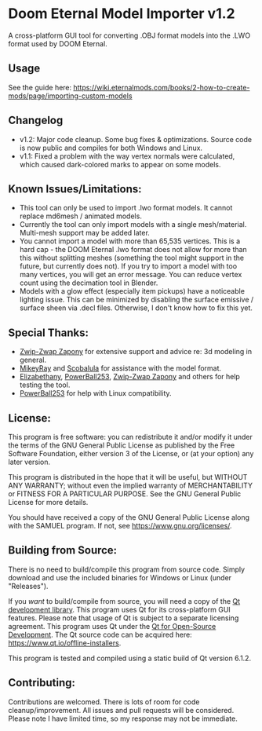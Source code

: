 # Doom Eternal Model Importer v1.2
A cross-platform GUI tool for converting .OBJ format models into the .LWO format used by DOOM Eternal.

## Usage
See the guide here: https://wiki.eternalmods.com/books/2-how-to-create-mods/page/importing-custom-models

## Changelog
 - v1.2: Major code cleanup. Some bug fixes & optimizations. Source code is now public and compiles for both Windows and Linux.
 - v1.1: Fixed a problem with the way vertex normals were calculated, which caused dark-colored marks to appear on some models.

## Known Issues/Limitations:
- This tool can only be used to import .lwo format models. It cannot replace md6mesh / animated models.
- Currently the tool can only import models with a single mesh/material. Multi-mesh support may be added later.
- You cannot import a model with more than 65,535 vertices. This is a hard cap - the DOOM Eternal .lwo format does not allow for more than this without splitting meshes (something the tool might support in the future, but currently does not). If you try to import a model with too many vertices, you will get an error message. You can reduce vertex count using the decimation tool in Blender.
- Models with a glow effect (especially item pickups) have a noticeable lighting issue. This can be minimized by disabling the surface emissive / surface sheen via .decl files. Otherwise, I don't know how to fix this yet.

## Special Thanks:
- [Zwip-Zwap Zapony](https://github.com/ZwipZwapZapony) for extensive support and advice re: 3d modeling in general.
- [MikeyRay](https://github.com/MikeyRay) and [Scobalula](https://github.com/Scobalula) for assistance with the model format.
- [Elizabethany](https://github.com/elizabethany), [PowerBall253](https://github.com/PowerBall253), [Zwip-Zwap Zapony](https://github.com/ZwipZwapZapony) and others for help testing the tool.
- [PowerBall253](https://github.com/PowerBall253) for help with Linux compatibility.

## License:

This program is free software: you can redistribute it and/or modify it under the terms of the GNU General Public License as published by the Free Software Foundation, either version 3 of the License, or (at your option) any later version.

This program is distributed in the hope that it will be useful, but WITHOUT ANY WARRANTY; without even the implied warranty of MERCHANTABILITY or FITNESS FOR A PARTICULAR PURPOSE. See the GNU General Public License for more details.

You should have received a copy of the GNU General Public License along with the SAMUEL program.  If not, see <https://www.gnu.org/licenses/>.

## Building from Source:

There is no need to build/compile this program from source code. Simply download and use the included binaries for Windows or Linux (under "Releases").

If you *want* to build/compile from source, you will need a copy of the [Qt development library](https://www.qt.io/). This program uses Qt for its cross-platform GUI features. Please note that usage of Qt is subject to a separate licensing agreement. This program uses Qt under the [Qt for Open-Source Development](https://www.qt.io/download-open-source). The Qt source code can be acquired here: https://www.qt.io/offline-installers.

This program is tested and compiled using a static build of Qt version 6.1.2.

## Contributing:

Contributions are welcomed. There is lots of room for code cleanup/improvement. All issues and pull requests will be considered. Please note I have limited time, so my response may not be immediate.
